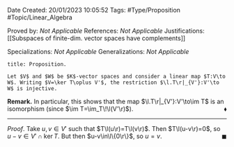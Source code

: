 <div class="topSpace"></div>

Date Created: 20/01/2023 10:05:52
Tags: #Type/Proposition #Topic/Linear_Algebra

Proved by: _Not Applicable_
References: _Not Applicable_
Justifications: [[Subspaces of finite-dim. vector spaces have complements]]

Specializations: _Not Applicable_
Generalizations: _Not Applicable_

``` ad-Proposition
title: Proposition.

Let $V$ and $W$ be $K$-vector spaces and consider a linear map $T:V\to W$. Writing $V=\ker T\oplus V'$, the restriction $\l.T\r|_{V'}:V'\to W$ is injective.

```

**Remark.** In particular, this shows that the map $\l.T\r|_{V'}:V'\to\im T$ is an isomorphism (since $\im T=\im_T\!\l(V'\r)$).<span style="float:right;">$\blacklozenge$</span>

---

_Proof_. Take $u,v\in V'$ such that $T\l(u\r)=T\l(v\r)$. Then $T\l(u-v\r)=0$, so $u-v\in V'\cap\ker T$. But then $u-v\in\l\{0\r\}$, so $u=v$.<span style="float:right;">$\blacksquare$</span>
